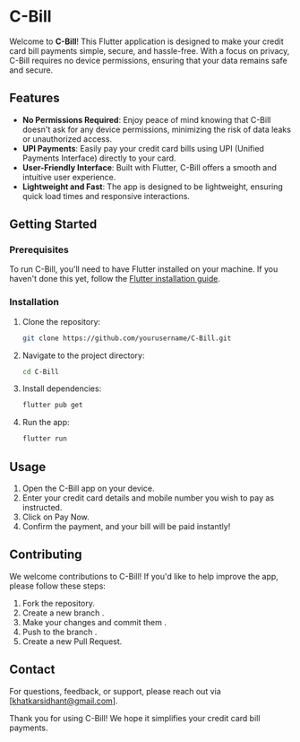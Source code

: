 # C-Bill

Welcome to **C-Bill**! This Flutter application is designed to make your credit card bill payments simple, secure, and hassle-free. With a focus on privacy, C-Bill requires no device permissions, ensuring that your data remains safe and secure.

## Features

- **No Permissions Required**: Enjoy peace of mind knowing that C-Bill doesn't ask for any device permissions, minimizing the risk of data leaks or unauthorized access.
- **UPI Payments**: Easily pay your credit card bills using UPI (Unified Payments Interface) directly to your card.
- **User-Friendly Interface**: Built with Flutter, C-Bill offers a smooth and intuitive user experience.
- **Lightweight and Fast**: The app is designed to be lightweight, ensuring quick load times and responsive interactions.

## Getting Started

### Prerequisites

To run C-Bill, you'll need to have Flutter installed on your machine. If you haven't done this yet, follow the [Flutter installation guide](https://flutter.dev/docs/get-started/install).

### Installation

1. Clone the repository:

   ```bash
   git clone https://github.com/yourusername/C-Bill.git
   ```

2. Navigate to the project directory:

   ```bash
   cd C-Bill
   ```

3. Install dependencies:

   ```bash
   flutter pub get
   ```

4. Run the app:

   ```bash
   flutter run
   ```

## Usage

1. Open the C-Bill app on your device.
2. Enter your credit card details and mobile number you wish to pay as instructed.
3. Click on Pay Now.
4. Confirm the payment, and your bill will be paid instantly!

## Contributing

We welcome contributions to C-Bill! If you'd like to help improve the app, please follow these steps:

1. Fork the repository.
2. Create a new branch .
3. Make your changes and commit them .
4. Push to the branch .
5. Create a new Pull Request.

## Contact

For questions, feedback, or support, please reach out via [khatkarsidhant@gmail.com].

Thank you for using C-Bill! We hope it simplifies your credit card bill payments.
